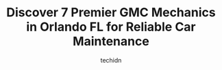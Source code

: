 ---
layout: ampstory
image: https://images.unsplash.com/photo-1504215680853-026ed2a45def?ixlib=rb-4.0.3&ixid=MnwxMjA3fDB8MHxwaG90by1wYWdlfHx8fGVufDB8fHx8&auto=format&fit=crop&w=640&h=853&q=80
author: techidn
featured: false
description: Trust your vehicles maintenance and repairs to the 7 best GMC Mechanic in Orlando FL, USA. With their extensive experience, cutting-edge technology, and commitment to customer satisfaction,
title: Discover 7 Premier GMC Mechanics in Orlando FL for Reliable Car Maintenance
cover:
   title: Discover 7 Premier GMC Mechanics in Orlando FL for Reliable Car Maintenance
   subtitle: Rickpate
   background: https://images.unsplash.com/photo-1504215680853-026ed2a45def?ixlib=rb-4.0.3&ixid=MnwxMjA3fDB8MHxwaG90by1wYWdlfHx8fGVufDB8fHx8&auto=format&fit=crop&w=640&h=853&q=80

pages: 
 - layout: thirds
   top: <h1>#1 C & G Auto Center</h1>
   bottom: "<p>I found this place on Google while looking for a mechanic to fix a botched job from Universal hyundai (btw never go there). My tire pressure sensor went off ever since I </p>"
   background: https://www.knot35.com/toplist/wp-content/uploads/2023/06/best-gmc-mechanic-1-in-orlando-fl-1685831689.jpeg
   backgroundblur: true
 - layout: thirds
   top: <h1>#2 Orlando Import Auto Specialists, Inc.</h1>
   bottom: "<p>2801 E South St, Orlando, FL 32803, United States</p>"
   background: https://www.knot35.com/toplist/wp-content/uploads/2023/06/best-gmc-mechanic-2-in-orlando-fl-1685831690.jpeg
   cta:
      link: https://www.knot35.com/toplist/discover-7-premier-gmc-mechanics-in-orlando-fl-for-reliable-car-maintenance/
      text: Discover 7 Premier GMC Mechanics in Orlando FL for Reliable Car Maintenance
 - layout: thirds
   top: <h1>#3 Dealer Service Alternative</h1>
   bottom: "<p>5305 E Colonial Dr, Orlando, FL 32807, United States</p>"
   background: https://www.knot35.com/toplist/wp-content/uploads/2023/06/best-gmc-mechanic-3-in-orlando-fl-1685831690.jpeg
   cta:
      link: https://www.knot35.com/toplist/discover-7-premier-gmc-mechanics-in-orlando-fl-for-reliable-car-maintenance/
      text: Discover 7 Premier GMC Mechanics in Orlando FL for Reliable Car Maintenance
 - layout: thirds
   top: <h1>#4 Dave`s Auto & light Truck electrical & Mechanical Repairs</h1>
   bottom: "<p>2155 W Colonial Dr, Orlando, FL 32804, United States</p>"
   background: https://images.unsplash.com/photo-1509114397022-ed747cca3f65?ixlib=rb-4.0.3&ixid=MnwxMjA3fDB8MHxwaG90by1wYWdlfHx8fGVufDB8fHx8&auto=format&fit=crop&w=640&h=853&q=80
   cta:
      link: https://www.knot35.com/toplist/discover-7-premier-gmc-mechanics-in-orlando-fl-for-reliable-car-maintenance/
      text: Discover 7 Premier GMC Mechanics in Orlando FL for Reliable Car Maintenance
 - layout: thirds
   top: <h1>#5 Royal Auto Repair</h1>
   bottom: "<p>504 S Orange Blossom Trl, Orlando, FL 32805, United States</p>"
   background: https://images.unsplash.com/photo-1567095761054-7a02e69e5c43?ixlib=rb-4.0.3&ixid=MnwxMjA3fDB8MHxwaG90by1wYWdlfHx8fGVufDB8fHx8&auto=format&fit=crop&w=640&h=853&q=80
   cta:
      link: https://www.knot35.com/toplist/discover-7-premier-gmc-mechanics-in-orlando-fl-for-reliable-car-maintenance/
      text: Discover 7 Premier GMC Mechanics in Orlando FL for Reliable Car Maintenance
 - layout: thirds
   top: <h1>#6 AutoNation Chevrolet West Colonial Service Center</h1>
   bottom: "<p>3707 W Colonial Dr suite a, Orlando, FL 32808, United States</p>"
   background: https://images.unsplash.com/photo-1618556658017-fd9c732d1360?ixlib=rb-4.0.3&ixid=MnwxMjA3fDB8MHxwaG90by1wYWdlfHx8fGVufDB8fHx8&auto=format&fit=crop&w=640&h=853&q=80
   cta:
      link: https://www.knot35.com/toplist/discover-7-premier-gmc-mechanics-in-orlando-fl-for-reliable-car-maintenance/
      text: Discover 7 Premier GMC Mechanics in Orlando FL for Reliable Car Maintenance
 - layout: thirds
   top: <h1>#7 Phamily Auto Repair</h1>
   bottom: "<p>414 S Orange Blossom Trl, Orlando, FL 32805, United States</p>"
   background: https://images.unsplash.com/photo-1518640467707-6811f4a6ab73?ixlib=rb-4.0.3&ixid=MnwxMjA3fDB8MHxwaG90by1wYWdlfHx8fGVufDB8fHx8&auto=format&fit=crop&w=640&h=853&q=80
   cta:
      link: https://www.knot35.com/toplist/discover-7-premier-gmc-mechanics-in-orlando-fl-for-reliable-car-maintenance/
      text: Discover 7 Premier GMC Mechanics in Orlando FL for Reliable Car Maintenance
 - layout: thirds
   middle: Continue reading...
   background: https://images.unsplash.com/photo-1615749413727-825b59a857b5?ixlib=rb-4.0.3&ixid=MnwxMjA3fDB8MHxwaG90by1wYWdlfHx8fGVufDB8fHx8&auto=format&fit=crop&w=640&h=853&q=80
   cta:
      link: https://www.knot35.com/toplist/discover-7-premier-gmc-mechanics-in-orlando-fl-for-reliable-car-maintenance/
      text: Discover 7 Premier GMC Mechanics in Orlando FL for Reliable Car Maintenance
      
---